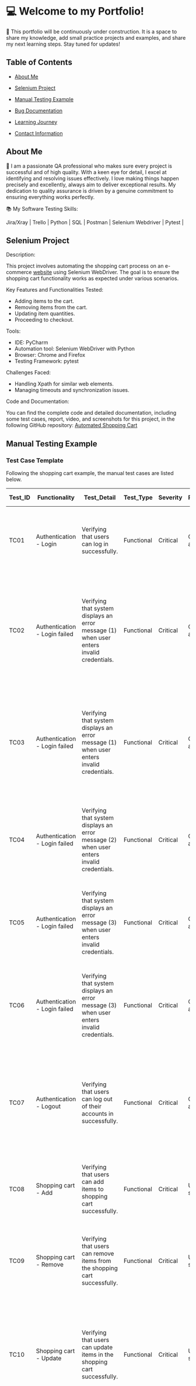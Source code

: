 
# :computer: Welcome to my Portfolio!

🔨 This portfolio will be continuously under construction. It is a space to share my knowledge, add small practice projects and examples, and share my next learning steps. Stay tuned for updates!


## Table of Contents

- [About Me](#about-me) 

- [Selenium Project](#selenium-project)

- [Manual Testing Example](#manual-testing-example)

- [Bug Documentation](#bug-documentation)

- [Learning Journey](#learning-journey)

- [Contact Information](#contact-information)

    
  
## About Me 

👩 I am a passionate QA professional who makes sure every project is successful and of high quality. With a keen eye for detail, I excel at identifying and resolving issues effectively. I love making things happen precisely and excellently, always aim to deliver exceptional results. My dedication to quality assurance is driven by a genuine commitment to ensuring everything works perfectly.

:books: My Software Testing Skills:

Jira/Xray | Trello | Python | SQL | Postman | Selenium Webdriver | Pytest |



## Selenium Project

Description: 

This project involves automating the shopping cart process on an e-commerce [website](https://www.saucedemo.com/) using Selenium WebDriver. The goal is to ensure the shopping cart functionality works as expected under various scenarios.

Key Features and Functionalities Tested:

- Adding items to the cart.
- Removing items from the cart.
- Updating item quantities.
- Proceeding to checkout.

Tools:

- IDE: PyCharm
- Automation tool: Selenium WebDriver with Python
- Browser: Chrome and Firefox
- Testing Framework: pytest

Challenges Faced:

- Handling Xpath for similar web elements.
- Managing timeouts and synchronization issues.

Code and Documentation:

You can find the complete code and detailed documentation, including some test cases, report, video, and screenshots for this project, in the following GitHub repository:
 [Automated Shopping Cart](https://github.com/AndLSC/Automated_Shopping_Cart.git)




## Manual Testing Example

### Test Case Template
Following the shopping cart example, the manual test cases are listed below.

| **Test_ID**         | **Functionality**   | **Test_Detail**   | **Test_Type**   | **Severity**   | **Preconditions**   | **Test_Data**   | **Steps**   | **Expected Result**   | **Obtained Result**   | **Test Status**   | **Test Evidence**   |
|---------------------|---------------------|-------------------|-----------------|----------------|---------------------|-----------------|-------------|-----------------------|-----------------------|-------------------|---------------------|
| TC01  | Authentication - Login | Verifying that users can log in successfully.|Functional | Critical | Credentials are valid. | Username: standar_user Password: secret_sauce | 1. Go to [Website](https://www.saucedemo.com). 2. Type username and password. 3. Click on the button "Login" | User must be redirected to the Url of [inventory page](https://www.saucedemo.com/inventory.html) | Inventory page is displayed.| Pass | [Login 1](https://github.com/AndLSC/Automated_Shopping_Cart/blob/main/Screenshots/1.authetication/test_login/test_login_1.png) [Login 2](https://github.com/AndLSC/Automated_Shopping_Cart/blob/main/Screenshots/1.authetication/test_login/test_login_2.png)| 
| TC02  | Authentication - Login failed | Verifying that system displays an error message (1) when user enters invalid credentials.  |Functional | Critical | Credentials are not valid. | Username: standard_user Password: incorrect | 1. Go to [Website](https://www.saucedemo.com) 2. Type username and password. 3. Click on the button "Login" | System must displayed the following error message (1): "Username and password do not match any user in this service"  | Error message (1) is displayed.| Pass | [LogFailed_1](https://github.com/AndLSC/Automated_Shopping_Cart/blob/main/Screenshots/1.authetication/test_login_failed/test_login_failed_1.png)| 
| TC03  | Authentication - Login failed | Verifying that system displays an error message (1) when user enters invalid credentials.  |Functional | Critical | Credentials are not valid. | Username: incorrect Password: secret_sauce | 1. Go to [Website](https://www.saucedemo.com) 2. Type username and password. 3. Click on the button "Login" | System must displayed the following error message (1): "Username and password do not match any user in this service"  | Error message (1) is displayed.| Pass | [LogFailed_2](https://github.com/AndLSC/Automated_Shopping_Cart/blob/main/Screenshots/1.authetication/test_login_failed/test_login_failed_2.png)|
| TC04  | Authentication - Login failed | Verifying that system displays an error message (2) when user enters invalid credentials.  |Functional | Critical | Credentials are not valid. | Username: standard_user Password:| 1. Go to [Website](https://www.saucedemo.com) 2. Type username and password. 3. Click on the button "Login" | System must displayed the following error message (2): "Password is required"  | Error message (2) is displayed.| Pass | [LogFailed_3](https://github.com/AndLSC/Automated_Shopping_Cart/blob/main/Screenshots/1.authetication/test_login_failed/test_login_failed_3.png)|
| TC05  | Authentication - Login failed | Verifying that system displays an error message (3) when user enters invalid credentials.  |Functional | Critical | Credentials are not valid. | Username:   Password: secret_sauce| 1. Go to [Website](https://www.saucedemo.com) 2. Type username and password. 3. Click on the button "Login" | System must displayed the following error message (3): "Username is required"  | Error message is displayed (3).| Pass | [LogFailed_4](https://github.com/AndLSC/Automated_Shopping_Cart/blob/main/Screenshots/1.authetication/test_login_failed/test_login_failed_4.png)|
| TC06  | Authentication - Login failed | Verifying that system displays an error message (3) when user enters invalid credentials.  |Functional | Critical | Credentials are not valid. | Username:   Password: | 1. Go to [Website](https://www.saucedemo.com) 2. Type username and password. 3. Click on the button "Login" | System must displayed the following error message (3): "Username is required"  | Error message is displayed (3).| Pass | [LogFailed_5](https://github.com/AndLSC/Automated_Shopping_Cart/blob/main/Screenshots/1.authetication/test_login_failed/test_login_failed_5.png)|
| TC07  | Authentication - Logout | Verifying that users can log out of their accounts in successfully.  |Functional | Critical | Credentials are valid. | Username: standar_user Password: secret_sauce | 1. Go to [Website](https://www.saucedemo.com) 2. Type username and password. 3. Click on the button "Login". 4. Click on the top left menu. 5. Click on the logout option.| [Login](https://www.saucedemo.com) page must be displayed | Login page is displayed.| Pass | [Logout_1](https://github.com/AndLSC/Automated_Shopping_Cart/blob/main/Screenshots/1.authetication/test_logout/test_logout_1.png) [Logout_2](https://github.com/AndLSC/Automated_Shopping_Cart/blob/main/Screenshots/1.authetication/test_logout/test_logout_1.png)
| TC08  | Shopping cart - Add | Verifying that users can add items to shopping cart successfully.  |Functional | Critical | User logs in successfully. | Username: standar_user Password: secret_sauce | 1. Click on the button "Add to cart" of any product. 2. Click on the shopping cart icon.| Items must be added to the shopping cart | Items were added to the shopping cart successfully. | Pass | [Add_1](https://github.com/AndLSC/Automated_Shopping_Cart/blob/main/Screenshots/2.shopping_cart/test_add_items_to_cart/test_add_items_to_cart_1.png) [Add_2](https://github.com/AndLSC/Automated_Shopping_Cart/blob/main/Screenshots/2.shopping_cart/test_add_items_to_cart/test_add_items_to_cart_2.png)
| TC09  | Shopping cart - Remove | Verifying that users can remove items from the shopping cart successfully.  |Functional | Critical | User logs in successfully. | Username: standar_user Password: secret_sauce | 1. Click on the button "Add to cart" of any product. 2. Click on the shopping cart icon. 3. Click on the button "Remove".| Shopping cart must be empty | Shopping cart is empty. | Pass | [Remove_1](https://github.com/AndLSC/Automated_Shopping_Cart/blob/main/Screenshots/2.shopping_cart/test_remove_items_from_cart/test_remove_items_from_cart_1.png) [Remove_2](https://github.com/AndLSC/Automated_Shopping_Cart/blob/main/Screenshots/2.shopping_cart/test_remove_items_from_cart/test_remove_items_from_cart_2.png) [Remove_3](https://github.com/AndLSC/Automated_Shopping_Cart/blob/main/Screenshots/2.shopping_cart/test_remove_items_from_cart/test_remove_items_from_cart_3.png)
| TC10  | Shopping cart - Update | Verifying that users can update items in the shopping cart successfully.  |Functional | Critical | User logs in successfully. | Username: standar_user Password: secret_sauce | 1. Click on the shopping cart icon. 2. Click on the button "Remove". 3. Click on the button "Continue Shopping". 4. Repeat step 1 and 2. | Shopping cart must be updated with new items added | Shopping cart is updated. | Pass | [Update_1](https://github.com/AndLSC/Automated_Shopping_Cart/blob/main/Screenshots/2.shopping_cart/test_update_items_in_cart/test_update_items_in_cart_1.png) [Update_2](https://github.com/AndLSC/Automated_Shopping_Cart/blob/main/Screenshots/2.shopping_cart/test_update_items_in_cart/test_update_items_in_cart_2.png) [Update_3](https://github.com/AndLSC/Automated_Shopping_Cart/blob/main/Screenshots/2.shopping_cart/test_update_items_in_cart/test_update_items_in_cart_3.png) [Update_4](https://github.com/AndLSC/Automated_Shopping_Cart/blob/main/Screenshots/2.shopping_cart/test_update_items_in_cart/test_update_items_in_cart_4.png) [Update_5](https://github.com/AndLSC/Automated_Shopping_Cart/blob/main/Screenshots/2.shopping_cart/test_update_items_in_cart/test_update_items_in_cart_5.png)
| TC11  | Checkout | Verifying that users can complete the checkout process successfully.  |Functional | Critical | 1. User logs in successfully. 2. Items were added to shopping cart. | Username: standar_user Password: secret_sauce | 1. Click on the shopping cart icon. 2. Click on the button "Checkout". 3. Fill in the form with sample data. 4. Click on the button "Continue". 5. Validate the information displayed. 6. Click on the button "Finish". 7. Click on the button "Back Home".| 1. Checkout proccess must be successful. 2. Home page must be displayed. | Checkout process is successful and home page is displayed. | Pass | [checkout_1](https://github.com/AndLSC/Automated_Shopping_Cart/blob/main/Screenshots/3.checkout/test_checkout_1.png) [checkout_2](https://github.com/AndLSC/Automated_Shopping_Cart/blob/main/Screenshots/3.checkout/test_checkout_2.png) [checkout_3](https://github.com/AndLSC/Automated_Shopping_Cart/blob/main/Screenshots/3.checkout/test_checkout_3.png) [checkout_4](https://github.com/AndLSC/Automated_Shopping_Cart/blob/main/Screenshots/3.checkout/test_checkout_4.png) [checkout_5](https://github.com/AndLSC/Automated_Shopping_Cart/blob/main/Screenshots/3.checkout/test_checkout_5.png)



## Bugs Documentation

Under construction
## Learning Journey

Working on it: 
- Cypress
- ISTQB Foundation Level Examen preparation
- API Test Automation
  
## Contact Information


💻 [LinkedIn](https://www.linkedin.com/in/andreinasoto/)

📧 [Contact Information Form](https://forms.gle/M9kkbVYsDNM4Zr1V8).
